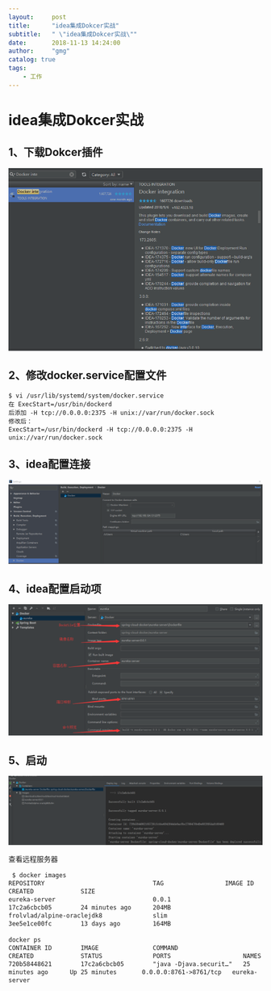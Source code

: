 ```yaml
---
layout:     post
title:      "idea集成Dokcer实战"
subtitle:   " \"idea集成Dokcer实战\""
date:       2018-11-13 14:24:00
author:     "gmg"
catalog: true
tags:
    - 工作
---
```



# idea集成Dokcer实战

## 1、下载Dokcer插件
![](https://github.com/gmg0829/Img/blob/master/dockerImg/docker-intergetion.png?raw=true)
## 2、修改docker.service配置文件
```
$ vi /usr/lib/systemd/system/docker.service
在 ExecStart=/usr/bin/dockerd
后添加 -H tcp://0.0.0.0:2375 -H unix://var/run/docker.sock
修改后：
ExecStart=/usr/bin/dockerd -H tcp://0.0.0.0:2375 -H unix://var/run/docker.sock
```
## 3、idea配置连接
![](https://github.com/gmg0829/Img/blob/master/dockerImg/idea-docker-set.png?raw=true)

## 4、idea配置启动项
![](https://github.com/gmg0829/Img/blob/master/dockerImg/idea-docker-run.png?raw=true)

## 5、启动
![](https://github.com/gmg0829/Img/blob/master/dockerImg/idea-run-success.png?raw=true)

查看远程服务器
```
 $ docker images
REPOSITORY                              TAG                 IMAGE ID            CREATED             SIZE
eureka-server                           0.0.1               17c2a6cbcb05        24 minutes ago      204MB
frolvlad/alpine-oraclejdk8              slim                3ee5e1ce00fc        13 days ago         164MB

docker ps
CONTAINER ID        IMAGE               COMMAND                  CREATED             STATUS              PORTS                    NAMES
720b58448621        17c2a6cbcb05        "java -Djava.securit…"   25 minutes ago      Up 25 minutes       0.0.0.0:8761->8761/tcp   eureka-server

```


